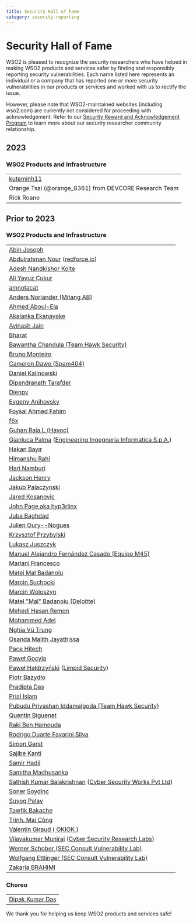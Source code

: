 ```yaml
---
title: Security Hall of Fame
category: security-reporting
---
```


# Security Hall of Fame

WSO2 is pleased to recognize the security researchers who have helped in making WSO2 products and services safer by 
finding and responsibly reporting security vulnerabilities. Each name listed here represents an individual or a company 
that has reported one or more security vulnerabilities in our products or services and worked with us to rectify the issue.

However, please note that WSO2-maintained websites (including wso2.com) are currently not considered for proceeding 
with acknowledgement. Refer to our [Security Reward and Acknowledgement Program](index.md) to learn more about our 
security researcher community relationship.

## 2023

### WSO2 Products and Infrastructure

||
| :-----------|
| [kuteminh11](#) |
| Orange Tsai (@orange_8361) from DEVCORE Research Team |
| Rick Roane |


## Prior to 2023

### WSO2 Products and Infrastructure

||
| :-----------|
| [Abin Joseph](https://www.facebook.com/hacker.abin1337) |
| [Abdulrahman Nour](https://twitter.com/aboodnour) ([redforce.io](https://redforce.io/)) |
| [Adesh Nandkishor Kolte](https://twitter.com/AdeshKolte) |
| [Ali Yavuz Çukur](https://www.linkedin.com/in/ali-yavuz-%C3%A7ukur-44789418a) |
| [amnotacat](https://hackerone.com/amnotacat) |
| [Anders Norlander (Mitang AB)](https://mitang.se/) |
| [Ahmed Aboul-Ela](https://twitter.com/aboul3la) |
| [Akalanka Ekanayake](https://www.facebook.com/ceo.akalanka) |
| [Avinash Jain](https://www.linkedin.com/in/avinash-jain-54524678/) |
| [Bharat](https://www.linkedin.com/in/mr-noob-9812a6172) |
| [Bawantha Chandula (Team Hawk Security)](https://www.linkedin.com/in/bawanthachandula) |
| [Bruno Monteiro](https://www.linkedin.com/in/bruno-monteiro-4b926413a) |
| [Cameron Dawe (Spam404)](https://twitter.com/spam404online) |
| [Daniel Kalinowski](https://llamasbytes.com/) |
| [Dipendranath Tarafder](https://twitter.com/dip_tarafder) |
| [Dienpv](#) |
| [Evgeny Anihovsky](https://www.linkedin.com/in/evgeny-anihovsky-a1966456/) |
| [Foysal Ahmed Fahim](https://twitter.com/foysal1197) |
| [f6x](https://hackerone.com/f6x) |
| [Guhan Raja.L (Havoc)](https://www.facebook.com/havocgwen) |
| [Gianluca Palma](https://www.linkedin.com/in/piuppi) ([Engineering Ingegneria Informatica S.p.A.](https://www.eng.it/)) |
| [Hakan Bayır](https://tr.linkedin.com/in/hakan-bay%C4%B1r-290505b1) |
| [Himanshu Rahi](https://www.facebook.com/himanshu.rahi.31) |
| [Hari Namburi](https://www.linkedin.com/in/hari-namburi/) |
| [Jackson Henry](https://twitter.com/JacksonHHax) |
| [Jakub Palaczynski](#) |
| [Jared Kosanovic](https://www.linkedin.com/in/jared-kosanovic-98671310a) |
| [John Page aka hyp3rlinx](#) |
| [Juba Baghdad](https://twitter.com/jubabaghdad) |
| [Julien Oury--Nogues](https://fr.linkedin.com/in/julien-oury-nogues-a23186115/en) |
| [Krzysztof Przybylski](#) |
| [Lukasz Juszczyk](#) |
| [Manuel Alejandro Fernández Casado (Equipo M45)](https://es.linkedin.com/in/malejandrofc) |
| [Mariani Francesco](#) |
| [Matei Mal Badanoiu](#) |
| [Marcin Suchocki](#) |
| [Marcin Woloszyn](#) |
| [Matel "Mal" Badanoiu (Deloitte)](#) |
| [Mehedi Hasan Remon](http://twitter.com/mehedi1194) |
| [Mohammed Adel](https://www.facebook.com/xXalreshyxX) |
| [Nghĩa Vũ Trung](https://www.linkedin.com/in/nghia-vu-trung-45a144171/) |
| [Osanda Malith Jayathissa](https://twitter.com/OsandaMalith) |
| [Pace Hitech](http://pacehitech.com/) |
| [Paweł Gocyla](#) |
| [Paweł Hałdrzyński](#) ([Limpid Security](https://limpidsecurity.pl/)) |
| [Piotr Bazydło](https://twitter.com/chudyPB) |
| [Pradipta Das](https://www.facebook.com/dasprodipto) |
| [Prial Islam](https://0xprial.com/) |
| [Pubudu Priyashan Iddamalgoda (Team Hawk Security)](https://www.facebook.com/pubudu.priyashan.1) |
| [Quentin Biguenet](#) |
| [Raki Ben Hamouda](https://www.linkedin.com/in/rakibha) |
| [Rodrigo Duarte Favarini Silva](https://www.linkedin.com/in/rodrigofavarini/) |
| [Simon Gerst](https://github.com/intrigus-lgtm)  |
| [Sajibe Kanti](https://twitter.com/Sajibekantibd) |
| [Samir Hadji](https://twitter.com/dz_samir)  |
| [Samitha Madhusanka](https://www.linkedin.com/in/madhusanka-athapaththu-b4b936ab/) |
| [Sathish Kumar Balakrishnan](http://sathish.co.in/) ([Cyber Security Works Pvt Ltd](http://cybersecurityworks.com/)) |
| [Soner Soydinc](#) |
| [Suyog Palav](https://medium.com/@suyogpalav/) |
| [Tawfik Bakache](https://twitter.com/di_0_zx) |
| [Trình. Mai Công](https://www.linkedin.com/in/trinh-mai-cong-94b4b0209/) |
| [Valentin Giraud ( OKIOK )](https://www.linkedin.com/in/valentin-giraud-762ab8ba/) |
| [Vijayakumar Muniraj](https://www.linkedin.com/in/vijaykumarmuniraj) ([Cyber Security Research Labs](https://cybersecurityworks.com/)) |
| [Werner Schober (SEC Consult Vulnerability Lab)](#) |
| [Wolfgang Ettlinger (SEC Consult Vulnerability Lab)](#) |
| [Zakaria BRAHIMI](https://www.linkedin.com/in/zakaria-brahimi) |


### Choreo

||
| :-----------|
| [Dipak Kumar Das](https://twitter.com/d1pakdas) |

We thank you for helping us keep WSO2 products and services safe!
